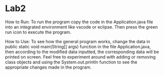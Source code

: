 # Lab2

How to Run:
To run the program copy the code in the Application.java file into an integrated environment like vscode or eclipse. Then press the green run icon to execute the program.


How to Use:
To see how the general program works, change the data in public static void main(String[] args) function in the file Application.java, then according to the modified data inputted, the corresponding data will be printed on screen. Feel free to experiment around with adding or removing class objects and using the System.out.println function to see the appropriate changes made in the program. 
